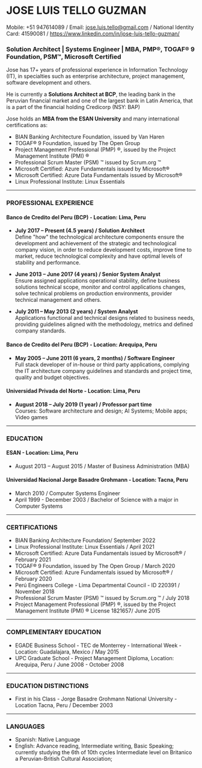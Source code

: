 # JOSE LUIS TELLO GUZMAN
Mobile: +51 947614089 / Email: jose.luis.tello@gmail.com / National Identity Card: 41590081 / https://www.linkedin.com/in/jose-luis-tello-guzman/

### Solution Architect | Systems Engineer | MBA, PMP®, TOGAF® 9 Foundation, PSM™, Microsoft Certified
Jose has 17+ years of professional experience in Information Technology (IT), in specialties such as enterprise architecture, project management, software development and others.

He is currently a **Solutions Architect at BCP**, the leading bank in the Peruvian financial market and one of the largest bank in Latin America, that is a part of the financial holding Credicorp (NSY: BAP)

Jose holds an **MBA from the ESAN University** and many international certifications as:
- BIAN Banking Architecture Foundation, issued by Van Haren
- TOGAF® 9 Foundation, issued by The Open Group
- Project Management Professional (PMP) ®, issued by the Project Management Institute (PMI) ®
- Professional Scrum Master (PSM) ™ issued by Scrum.org ™
- Microsoft Certified: Azure Fundamentals issued by Microsoft®
- Microsoft Certified: Azure Data Fundamentals issued by Microsoft®
- Linux Professional Institute: Linux Essentials<br>

---
### PROFESSIONAL EXPERIENCE
#### Banco de Credito del Peru (BCP) - Location: Lima, Peru
- **July 2017 – Present (4.5 years) / Solution Architect**<br>
Define "how" the technological architecture components ensure the development and achievement of the strategic and technological  company vision, in order to reduce development costs, improve time to market, reduce technological complexity and have optimal levels of stability and performance.<br>

- **June 2013 – June 2017 (4 years) / Senior System Analyst**<br>
Ensure assigned applications operational stability, define business solutions technical scope, monitor and control applications changes, solve technical problems on production environments, provider technical management and others.<br>

- **July 2011 – May 2013 (2 years) / System Analyst**<br>
Applications functional and technical designs related to business needs, providing guidelines aligned with the methodology, metrics and defined company standards.<br>

#### Banco de Credito del Peru (BCP) - Location: Arequipa, Peru
- **May 2005 – June 2011 (6 years, 2 months) / Software Engineer**<br>
Full stack developer of in-house or third party applications, complying the IT architecture company guidelines and standards and project time, quality and budget objectives.<br>

#### Universidad Privada del Norte - Location: Lima, Peru
- **August 2018 – July 2019 (1 year) / Professor part time**<br>
Courses: Software architecture and design; AI Systems; Mobile apps; Video games

---
### EDUCATION  
#### ESAN - Location: Lima, Peru
- August 2013 – August 2015 / Master of Business Administration (MBA)

#### Universidad Nacional Jorge Basadre Grohmann - Location: Tacna, Peru
-	March 2010 / Computer Systems Engineer
- April 1999 - December 2003 / Bachelor of Science with a major in Computer Systems

---
### CERTIFICATIONS
- BIAN Banking Architecture Foundation/ September 2022
- Linux Professional Institute: Linux Essentials / April 2021
- Microsoft Certified: Azure Data Fundamentals issued by Microsoft® / February 2021
- TOGAF® 9 Foundation, issued by The Open Group / March 2020
- Microsoft Certified: Azure Fundamentals issued by Microsoft® / February 2020
- Perú Engineers College - Lima Departmental Council  - ID 220391 / November 2018
- Professional Scrum Master (PSM) ™ issued by Scrum.org ™ / July 2018
- Project Management Professional (PMP) ®, issued by the Project Management Institute (PMI) ®  License 1821657/ June 2015

---
### COMPLEMENTARY EDUCATION
- EGADE Business School - TEC de Monterrey -  International Week - Location: Guadalajara, Mexico / May 2015
- UPC Graduate School - Project Management Diploma,  Location: Arequipa, Peru / June 2008 - October 2008

---
### EDUCATION DISTINCTIONS
- First in his Class - Jorge Basadre Grohmann National University - Location Tacna, Peru / December 2003

---
### LANGUAGES
- Spanish: Native Language
- English: Advance reading, Intermediate writing, Basic Speaking; currently studying the 6th of 10th cycles Intermediate level on Britanico a Peruvian-British Cultural Association;
